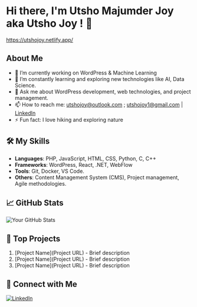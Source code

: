 # Hi there, I'm Utsho Majumder Joy aka Utsho Joy ! 👋
https://utshojoy.netlify.app/

## About Me
- 🔭 I’m currently working on WordPress & Machine Learning
- 🌱 I’m constantly learning and exploring new technologies like AI, Data Science.
- 💬 Ask me about WordPress development, web technologies, and project management.
- 📫 How to reach me: utshojoy@outlook.com ; utshojoy1@gmail.com | [LinkedIn](https://www.linkedin.com/in/utsho-majumder-joy/)
- ⚡ Fun fact: I love hiking and exploring nature

## 🛠️ My Skills
- **Languages**: PHP, JavaScript, HTML, CSS, Python, C, C++ 
- **Frameworks**: WordPress, React, .NET, WebFlow
- **Tools**: Git, Docker, VS Code.
- **Others**: Content Management System (CMS), Project management, Agile methodologies.
## 📈 GitHub Stats
![Your GitHub Stats](https://github-readme-stats.vercel.app/api?username=utshojoy1&show_icons=true&theme=radical)

## 🌟 Top Projects
1. [Project Name](Project URL) - Brief description
2. [Project Name](Project URL) - Brief description
3. [Project Name](Project URL) - Brief description

## 🤝 Connect with Me
[![LinkedIn](https://img.shields.io/badge/LinkedIn-YourName-blue)](https://www.linkedin.com/in/utsho-majumder-joy/)
